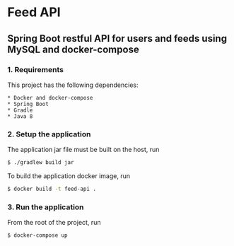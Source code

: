 # Feed API
## Spring Boot restful API for users and feeds using MySQL and docker-compose

### 1. Requirements
This project has the following dependencies:
    
    * Docker and docker-compose
    * Spring Boot
    * Gradle
    * Java 8

### 2. Setup the application
The application jar file must be built on the host, run

```sh
$ ./gradlew build jar
```

To build the application docker image, run

```sh
$ docker build -t feed-api .
```

### 3. Run the application
From the root of the project, run

```sh
$ docker-compose up
```
